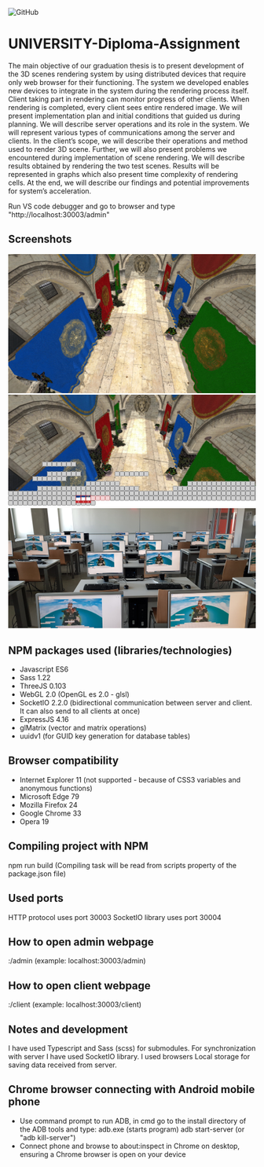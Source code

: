 <!-- Tags (https://shields.io/) -->
![GitHub](https://img.shields.io/github/license/lukaprijatelj/UNIVERSITY-Diploma-Assignment)

# UNIVERSITY-Diploma-Assignment
The main objective of our graduation thesis is to present development of the 3D scenes rendering system by using distributed devices that require only web browser for their functioning. The system we developed enables new devices to integrate in the system during the rendering process itself. Client taking part in rendering can monitor progress of other clients. When rendering is completed, every client sees entire rendered image. We will present implementation plan and initial conditions that guided us during planning. We will describe server operations and its role in the system. We will represent various types of communications among the server and clients. In the client’s scope, we will describe their operations and method used to render 3D scene. Further, we will also present problems we encountered during implementation of scene rendering. We will describe results obtained by rendering the two test scenes. Results will be represented in graphs which also present time complexity of rendering cells. At the end, we will describe our findings and potential improvements for system’s acceleration.


Run VS code debugger and go to browser and type "http://localhost:30003/admin"

## Screenshots
<!--  ![alt tag](https://raw.githubusercontent.com/lukaprijatelj/UNIVERSITY-Diploma-Assignment/master/images/Screenshot_1.jpg) -->
<!--  ![alt tag](https://raw.githubusercontent.com/lukaprijatelj/UNIVERSITY-Diploma-Assignment/master/images/All.jpg) -->
![alt tag](https://raw.githubusercontent.com/lukaprijatelj/UNIVERSITY-Diploma-Assignment/master/images/rendered-image-castle.jpg)
![alt tag](https://raw.githubusercontent.com/lukaprijatelj/UNIVERSITY-Diploma-Assignment/master/images/partially-rendered.jpg)
![alt tag](https://raw.githubusercontent.com/lukaprijatelj/UNIVERSITY-Diploma-Assignment/master/images/30-clients-rendering.jpg)

## NPM packages used (libraries/technologies)
- Javascript ES6
- Sass 1.22
- ThreeJS 0.103
- WebGL 2.0 	                 (OpenGL es 2.0 - glsl)
- SocketIO 2.2.0 			         (bidirectional communication between server and client. It can also send to all clients at once)
- ExpressJS 4.16
- glMatrix 				             (vector and matrix operations)
- uuidv1 				               (for GUID key generation for database tables)

## Browser compatibility
- Internet Explorer 11 			(not supported - because of CSS3 variables and anonymous functions)
- Microsoft Edge 79
- Mozilla Firefox 24
- Google Chrome 33
- Opera 19


## Compiling project with NPM
npm run build				(Compiling task will be read from scripts property of the package.json file)


## Used ports
HTTP protocol uses port 30003 
SocketIO library uses port 30004

## How to open admin webpage
<base-url>:<http-port>/admin		(example: localhost:30003/admin)

## How to open client webpage
<base-url>:<http-port>/client		(example: localhost:30003/client)


## Notes and development
I have used Typescript and Sass (scss) for submodules. For synchronization with server I have used SocketIO library.
I used browsers Local storage for saving data received from server.

## Chrome browser connecting with Android mobile phone
- Use command prompt to run ADB, in cmd go to the install directory of the ADB tools and type:
  adb.exe				(starts program)
  adb start-server 			(or "adb kill-server")
- Connect phone and browse to about:inspect in Chrome on desktop, ensuring a Chrome browser is open on your device

